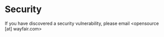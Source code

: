 # Security
If you have discovered a security vulnerability, please email <opensource [at] wayfair.com>
